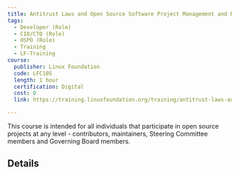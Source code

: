 ```yaml
---
title: Antitrust Laws and Open Source Software Project Management and Participation
tags: 
  - Developer (Role)
  - CIO/CTO (Role)
  - OSPO (Role)
  - Training
  - LF-Training
course:
  publisher: Linux Foundation
  code: LFC105
  length: 1 hour
  certification: Digital
  cost: 0
  link: https://training.linuxfoundation.org/training/antitrust-laws-and-open-source-software-project-management-and-participation-lfc105/

---
```


This course is intended for all individuals that participate in open source projects at any level - contributors, maintainers, Steering Committee members and Governing Board members.

## Details

<CourseDetails course={frontMatter.course}/>
